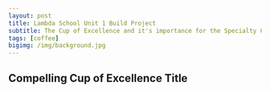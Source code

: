 ```yaml
---
layout: post
title: Lambda School Unit 1 Build Project
subtitle: The Cup of Excellence and it's importance for the Specialty Coffee industry
tags: [coffee]
bigimg: /img/background.jpg
---
```


## Compelling Cup of Excellence Title
